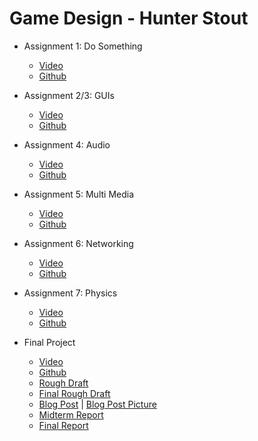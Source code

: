 # Game Design - Hunter Stout

* Assignment 1: Do Something
  * [Video](https://www.youtube.com/watch?v=LKmVKckz54o)
  * [Github](https://github.com/Ohio-University-CS4900-Spring-2020-2021/assignment-2-Hstout21-1)

* Assignment 2/3: GUIs
  * [Video](https://www.youtube.com/watch?v=7bGYz_FGY7Y)
  * [Github](https://github.com/Ohio-University-CS4900-Spring-2020-2021/assignment-3-Hstout21)
  
* Assignment 4: Audio
  * [Video](https://www.youtube.com/watch?v=rFxsrNqSN80)
  * [Github](https://github.com/Ohio-University-CS4900-Spring-2020-2021/assignment-4-Hstout21)
  
* Assignment 5: Multi Media
  * [Video](https://www.youtube.com/watch?v=4euQLq5VRio)
  * [Github](https://github.com/Ohio-University-CS4900-Spring-2020-2021/assignment-5-Hstout21)
  
* Assignment 6: Networking
  * [Video](https://www.youtube.com/watch?v=EzocX93i9mk)
  * [Github](https://github.com/Ohio-University-CS4900-Spring-2020-2021/assignment-6-Hstout21)
  
* Assignment 7: Physics
  * [Video](https://www.youtube.com/watch?v=7kqDs3HMDjc)
  * [Github](https://github.com/Ohio-University-CS4900-Spring-2020-2021/assignment-7-Hstout21)
 
* Final Project
  * [Video](https://youtu.be/w0Wt_YP0mmc)
  * [Github](https://github.com/Hstout21/HunterCrossing)
  * [Rough Draft](https://github.com/Hstout21/GameDesign/blob/main/FinalProjectExtra/ProposalRoughDraftHunterStout.pdf)
  * [Final Rough Draft](https://github.com/Hstout21/GameDesign/blob/main/FinalProjectExtra/FinalDraftProposalHunterStout.pdf)
  * [Blog Post](https://github.com/Hstout21/GameDesign/blob/main/FinalProjectExtra/blogpost.png) | [Blog Post Picture](https://github.com/Hstout21/GameDesign/blob/main/FinalProjectExtra/devMenuExample.png)
  * [Midterm Report](https://github.com/Hstout21/GameDesign/blob/main/FinalProjectExtra/InterimReportHunterStout.pdf)
  * [Final Report](https://github.com/Hstout21/GameDesign/blob/main/FinalProjectExtra/FinalReport.pdf)

